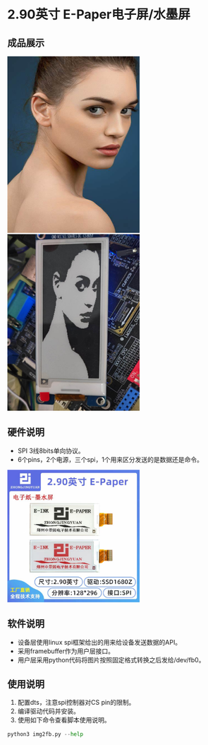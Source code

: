 # 2.90英寸 E-Paper电子屏/水墨屏
## 成品展示

<img src="girl-src.jpg" alt="Nothing" width="300" height="400">
<img src="girl.jpg" alt="Nothing" width="300" height="400">

## 硬件说明
- SPI 3线8bits单向协议。
- 6个pins，2个电源，三个spi，1个用来区分发送的是数据还是命令。

<img src="zjy.jpg" alt="Nothing" width="300" height="300">

## 软件说明
- 设备层使用linux spi框架给出的用来给设备发送数据的API。
- 采用framebuffer作为用户层接口。
- 用户层采用python代码将图片按照固定格式转换之后发给/dev/fb0。

## 使用说明
1. 配置dts，注意spi控制器对CS pin的限制。
2. 编译驱动代码并安装。
3. 使用如下命令查看脚本使用说明。
```python
python3 img2fb.py --help
```
